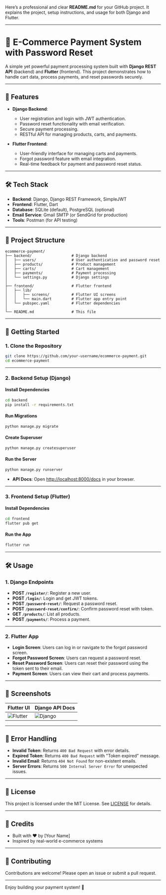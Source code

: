 Here’s a professional and clear **README.md** for your GitHub project. It explains the project, setup instructions, and usage for both Django and Flutter.

---

# 🛒 E-Commerce Payment System with Password Reset

A simple yet powerful payment processing system built with **Django REST API** (backend) and **Flutter** (frontend). This project demonstrates how to handle cart data, process payments, and reset passwords securely.

---

## 🚀 Features

- **Django Backend**:
  - User registration and login with JWT authentication.
  - Password reset functionality with email verification.
  - Secure payment processing.
  - RESTful API for managing products, carts, and payments.

- **Flutter Frontend**:
  - User-friendly interface for managing carts and payments.
  - Forgot password feature with email integration.
  - Real-time feedback for payment and password reset status.

---

## 🛠️ Tech Stack

- **Backend**: Django, Django REST Framework, SimpleJWT
- **Frontend**: Flutter, Dart
- **Database**: SQLite (default), PostgreSQL (optional)
- **Email Service**: Gmail SMTP (or SendGrid for production)
- **Tools**: Postman (for API testing)

---

## 📂 Project Structure

```
ecommerce-payment/
├── backend/                  # Django backend
│   ├── users/                # User authentication and password reset
│   ├── products/             # Product management
│   ├── carts/                # Cart management
│   ├── payments/             # Payment processing
│   └── settings.py           # Django settings
│
├── frontend/                 # Flutter frontend
│   ├── lib/
│   │   ├── screens/          # Flutter UI screens
│   │   └── main.dart         # Flutter app entry point
│   └── pubspec.yaml          # Flutter dependencies
│
└── README.md                 # This file
```

---

## 🚀 Getting Started

### 1. Clone the Repository
```bash
git clone https://github.com/your-username/ecommerce-payment.git
cd ecommerce-payment
```

---

### 2. Backend Setup (Django)

#### Install Dependencies
```bash
cd backend
pip install -r requirements.txt
```

#### Run Migrations
```bash
python manage.py migrate
```

#### Create Superuser
```bash
python manage.py createsuperuser
```

#### Run the Server
```bash
python manage.py runserver
```

- **API Docs**: Open [http://localhost:8000/docs](http://localhost:8000/docs) in your browser.

---

### 3. Frontend Setup (Flutter)

#### Install Dependencies
```bash
cd frontend
flutter pub get
```

#### Run the App
```bash
flutter run
```

---

## 🛠️ Usage

### 1. Django Endpoints

- **POST `/register/`**: Register a new user.
- **POST `/login/`**: Login and get JWT tokens.
- **POST `/password-reset/`**: Request a password reset.
- **POST `/password-reset/confirm/`**: Confirm password reset with token.
- **GET `/products/`**: List all products.
- **POST `/payments/`**: Process a payment.

---

### 2. Flutter App

- **Login Screen**: Users can log in or navigate to the forgot password screen.
- **Forgot Password Screen**: Users can request a password reset.
- **Reset Password Screen**: Users can reset their password using the token sent to their email.
- **Payment Screen**: Users can view their cart and process payments.

---

## 📸 Screenshots

| Flutter UI | Django API Docs |
|------------|-----------------|
| ![Flutter](https://via.placeholder.com/300) | ![Django](https://via.placeholder.com/300) |

---

## 🛑 Error Handling

- **Invalid Token**: Returns `400 Bad Request` with error details.
- **Expired Token**: Returns `400 Bad Request` with "Token expired" message.
- **Invalid Email**: Returns `404 Not Found` for non-existent emails.
- **Server Errors**: Returns `500 Internal Server Error` for unexpected issues.

---

## 📝 License

This project is licensed under the MIT License. See [LICENSE](LICENSE) for details.

---

## 🙏 Credits

- Built with ❤️ by [Your Name]
- Inspired by real-world e-commerce systems

---

## 🤝 Contributing

Contributions are welcome! Please open an issue or submit a pull request.

---

Enjoy building your payment system! 🚀
